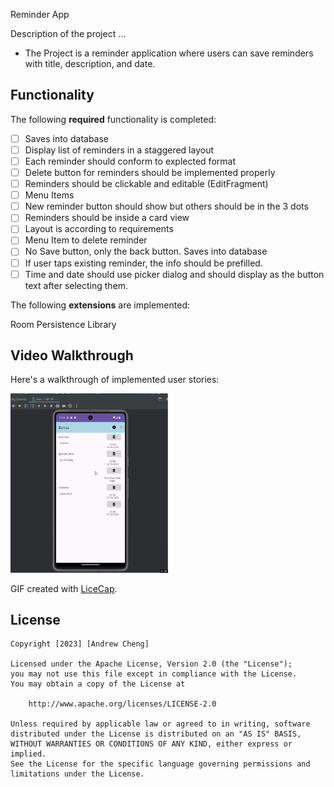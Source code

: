 Reminder App

Description of the project ...

- The Project is a reminder application where users can save reminders with title, description, and date.

## Functionality 

The following **required** functionality is completed:

* [ ] Saves into database
* [ ] Display list of reminders in a staggered layout
* [ ] Each reminder should conform to explected format
* [ ] Delete button for reminders should be implemented properly
* [ ] Reminders should be clickable and editable (EditFragment)
* [ ] Menu Items
* [ ] New reminder button should show but others should be in the 3 dots
* [ ] Reminders should be inside a card view
* [ ] Layout is according to requirements
* [ ] Menu Item to delete reminder
* [ ] No Save button, only the back button. Saves into database
* [ ] If user taps existing reminder, the info should be prefilled.
* [ ] Time and date should use picker dialog and should display as the button text after selecting them.

The following **extensions** are implemented: 

Room Persistence Library

## Video Walkthrough

Here's a walkthrough of implemented user stories:

<img src='walkthrough9.gif' title='Video Walkthrough9' width='50%' alt='Video Walkthrough9' />

GIF created with [LiceCap](http://www.cockos.com/licecap/).

## License

    Copyright [2023] [Andrew Cheng]

    Licensed under the Apache License, Version 2.0 (the "License");
    you may not use this file except in compliance with the License.
    You may obtain a copy of the License at

        http://www.apache.org/licenses/LICENSE-2.0

    Unless required by applicable law or agreed to in writing, software
    distributed under the License is distributed on an "AS IS" BASIS,
    WITHOUT WARRANTIES OR CONDITIONS OF ANY KIND, either express or implied.
    See the License for the specific language governing permissions and
    limitations under the License.
